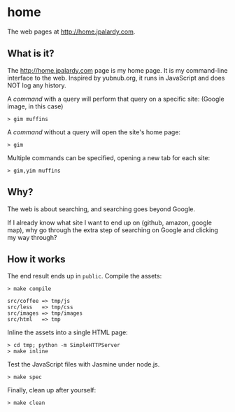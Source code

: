
home
====

The web pages at http://home.jpalardy.com.

What is it?
-----------

The http://home.jpalardy.com page is my home page. It is my command-line
interface to the web. Inspired by yubnub.org, it runs in JavaScript and does
NOT log any history.

A _command_ with a query will perform that query on a specific site: (Google
image, in this case)

    > gim muffins

A _command_ without a query will open the site's home page:

    > gim

Multiple commands can be specified, opening a new tab for each site:

    > gim,yim muffins

Why?
----

The web is about searching, and searching goes beyond Google.

If I already know what site I want to end up on (github, amazon, google map), why go
through the extra step of searching on Google and clicking my way through?

How it works
------------

The end result ends up in `public`. Compile the assets:

    > make compile

    src/coffee => tmp/js
    src/less   => tmp/css
    src/images => tmp/images
    src/html   => tmp

Inline the assets into a single HTML page:

    > cd tmp; python -m SimpleHTTPServer
    > make inline

Test the JavaScript files with Jasmine under node.js.

    > make spec

Finally, clean up after yourself:

    > make clean

